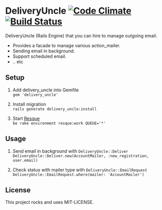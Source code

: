 # DeliveryUncle [![Code Climate](https://codeclimate.com/github/alvinsj/delivery_uncle.png)](https://codeclimate.com/github/alvinsj/delivery_uncle) [![Build Status](https://travis-ci.org/alvinsj/delivery_uncle.svg?branch=master)](https://travis-ci.org/alvinsj/delivery_uncle)

DeliveryUncle (Rails Engine) that you can hire to manage outgoing email.

- Provides a facade to manage various action_mailer.
- Sending email in background.
- Support scheduled email.
- .. etc

## Setup

1. Add delivery_uncle into Gemfile  
`gem 'delivery_uncle'`  

2. Install migration  
`rails generate delivery_uncle:install`

3. Start [Resque](https://github.com/resque/resque)  
`be rake environment resque:work QUEUE='*'`

## Usage

1. Send email in background with `DeliveryUncle::Deliver`  
`DeliveryUncle::Deliver.new(AccountMailer, :new_registration, user.email)`

2. Check status with mailer type with `DeliveryUncle::EmailRequest`
`DeliveryUncle::EmailRequest.where(mailer: 'AccountMailer')`

## License

This project rocks and uses MIT-LICENSE.

